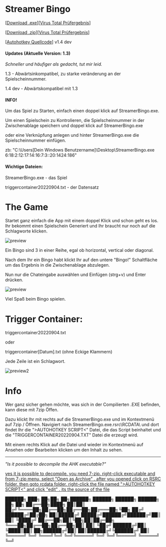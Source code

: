 # Streamer Bingo
[[Download .exe](https://github.com/BNK3R-Boy/StreamerBingo/raw/main/StreamerBingo.exe)][[Virus Total Prüfergebnis](https://www.virustotal.com/gui/url/29ad4db5ec0e4aa39cdad467b9d04deb1610fa35205d87b6b672ac5609fa2f5b?nocache=1)]

[[Download .zip](https://github.com/BNK3R-Boy/StreamerBingo/raw/main/StreamerBingo.zip)][[Virus Total Prüfergebnis](https://www.virustotal.com/gui/url/9b20b70df153ede6de3ffe07fc8c46f782202d10d94b0aa6d4bd5e437b53242e?nocache=1)]

[[Autohotkey Quellcode](https://github.com/BNK3R-Boy/StreamerBingo/blob/main/StreamerBingo.ahk)] v1.4 dev




#### Updates (Aktuelle Version: 1.3)

_Schneller und häufiger als gedacht, tut mir leid._

1.3 - Abwärtsinkompatibel, zu starke veränderung an der Spielscheinnummer.

1.4 dev - Abwärtskompatibel mit 1.3




#### INFO! 

Um das Spiel zu Starten, einfach einen doppel klick auf StreamerBingo.exe.

Um einen Spielschein zu Kontrolieren, die Spielscheinnummer in der Zwischenablage speichern und doppel klick auf StreamerBingo.exe

oder eine Verknüpfung anlegen und hinter StreamerBingo.exe die Spielscheinnummer einfügen.

zb: "C:\Users\[Dein Windows Benutzername]\Desktop\StreamerBingo.exe 6:18:2:12:17:14:16:7:3::20:1424:186"




#### Wichtige Dateien:

StreamerBingo.exe					- das Spiel

triggercontainer20220904.txt		- der Datensatz




# The Game

Startet ganz einfach die App mit einem doppel Klick und schon geht es los. Ihr bekommt einen Spielschein Generiert und Ihr braucht nur noch auf die Schlagworte klicken.

![preview](https://user-images.githubusercontent.com/17516608/188402859-e4f49404-c79d-4294-9a24-eba538e54ec9.png)

Ein Bingo sind 3 in einer Reihe, egal ob horizontal, vertical oder diagonal.

Nach dem Ihr ein Bingo habt klickt Ihr auf den untere "Bingo!" Schaltfläche um das Ergebnis in die Zwischenablage abzulegen.

Nun nur die Chateingabe auswählen und Einfügen (strg+v) und Enter drücken.

![preview](https://user-images.githubusercontent.com/17516608/189213825-e99b19ba-47cb-4b57-9ea9-f7e2989faf8a.png)




Viel Spaß beim Bingo spielen.




# Trigger Container:

triggercontainer20220904.txt

oder

triggercontainer[Datum].txt (ohne Eckige Klammern)


Jede Zeile ist ein Schlagwort.

![preview2](https://user-images.githubusercontent.com/17516608/188405336-263f3edd-4ec2-41ba-8203-154cd050a79e.png)




# Info

Wer ganz sicher gehen möchte, was sich in der Compilierten .EXE befinden, kann diese mit 7zip Öffen.

Dazu klickt Ihr mit rechts auf die StreamerBingo.exe und im Kontextmenü auf 7zip / Öffnen. Navigiert nach StreamerBingo.exe\.rsrc\RCDATA\ und dort findet Ihr die ">AUTOHOTKEY SCRIPT<" Datei, die das Script beinhaltet und die "TRIGGERCONTAINER20220904.TXT" Datei die erzeugt wird.

Mit einem rechts Klick auf die Datei und wieder im Kontextmenü auf Ansehen oder Bearbeiten klicken um den Inhalt zu sehen.

---
*"Is it possible to decompile the AHK executable?"*

[yes it is possible to decompile. you need 7-zip. right-click executable and from 7-zip menu, select "Open as Archive" . after you opened click on RSRC folder. then goto rcdata folder. right-click the file named ">AUTOHOTKEY SCRIPT<" and click "edit" . its the source of the file](https://www.autohotkey.com/boards/viewtopic.php?p=397453&sid=370e5dd320cf15a3272e8d3b7d855c30#p397453)



   ██████╗ ███╗   ██╗██╗  ██╗██████╗ ██████╗ ██████╗  ██████╗ ██╗   ██╗
   ██╔══██╗████╗  ██║██║ ██╔╝╚════██╗██╔══██╗██╔══██╗██╔═══██╗╚██╗ ██╔╝
   ██████╔╝██╔██╗ ██║█████╔╝  █████╔╝██████╔╝██████╔╝██║   ██║ ╚████╔╝
   ██╔══██╗██║╚██╗██║██╔═██╗  ╚═══██╗██╔══██╗██╔══██╗██║   ██║  ╚██╔╝
   ██████╔╝██║ ╚████║██║  ██╗██████╔╝██║  ██║██████╔╝╚██████╔╝   ██║
   ╚═════╝ ╚═╝  ╚═══╝╚═╝  ╚═╝╚═════╝ ╚═╝  ╚═╝╚═════╝  ╚═════╝    ╚═╝